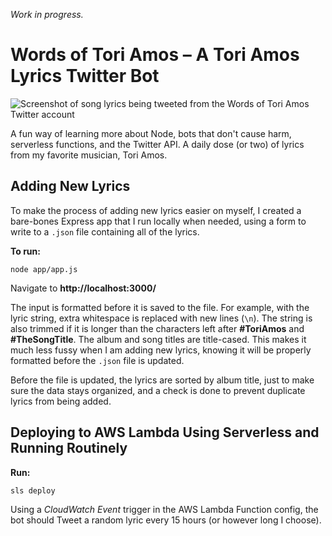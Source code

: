 _Work in progress._

# Words of Tori Amos – A Tori Amos Lyrics Twitter Bot

![Screenshot of song lyrics being tweeted from the Words of Tori Amos Twitter account]('./public/wot-ss.png')

A fun way of learning more about Node, bots that don't cause harm, serverless functions, and the Twitter API. A daily dose (or two) of lyrics from my favorite musician, Tori Amos.

## Adding New Lyrics

To make the process of adding new lyrics easier on myself, I created a bare-bones Express app that I run locally when needed, using a form to write to a `.json` file containing all of the lyrics.

**To run:**

`node app/app.js`

Navigate to **http://localhost:3000/**

The input is formatted before it is saved to the file. For example, with the lyric string, extra whitespace is replaced with new lines (`\n`). The string is also trimmed if it is longer than the characters left after **#ToriAmos** and **#TheSongTitle**. The album and song titles are title-cased. This makes it much less fussy when I am adding new lyrics, knowing it will be properly formatted before the `.json` file is updated.

Before the file is updated, the lyrics are sorted by album title, just to make sure the data stays organized, and a check is done to prevent duplicate lyrics from being added.

## Deploying to AWS Lambda Using Serverless and Running Routinely

**Run:**

`sls deploy`

Using a _CloudWatch Event_ trigger in the AWS Lambda Function config, the bot should Tweet a random lyric every 15 hours (or however long I choose).
